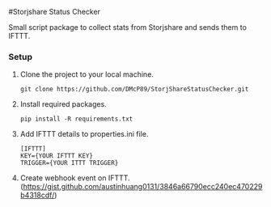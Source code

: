 #Storjshare Status Checker

Small script package to collect stats from Storjshare and sends them to IFTTT.


### Setup

1. Clone the project to your local machine.
    ```
    git clone https://github.com/DMcP89/StorjShareStatusChecker.git
    ```
2. Install required packages.
    ```
    pip install -R requirements.txt
    ```
3. Add IFTTT details to properties.ini file.
    ```
    [IFTTT]
    KEY={YOUR IFTTT KEY}
    TRIGGER={YOUR ITTT TRIGGER}
    ```
4. Create webhook event on IFTTT.(https://gist.github.com/austinhuang0131/3846a66790ecc240ec470229b4318cdf/)